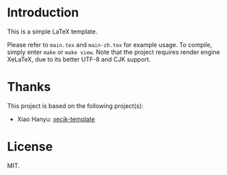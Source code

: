 # Introduction
This is a simple LaTeX template.

Please refer to `main.tex` and `main-zh.tex` for example usage.
To compile, simply enter `make` or `make view`.
Note that the project requires render engine XeLaTeX, due to its better UTF-8 and CJK support.

# Thanks
This project is based on the following project(s):

- Xiao Hanyu: [xecjk-template](http://code.google.com/p/xecjk-template)

# License

MIT.
